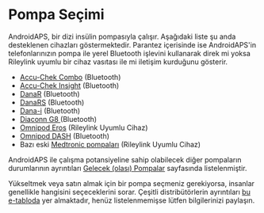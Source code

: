 # Pompa Seçimi

AndroidAPS, bir dizi insülin pompasıyla çalışır. Aşağıdaki liste şu anda desteklenen cihazları göstermektedir. Parantez içerisinde ise AndroidAPS'in telefonlarınızın pompa ile yerel Bluetooth işlevini kullanarak direk mi yoksa Rileylink uyumlu bir cihaz vasıtası ile mi iletişim kurduğunu gösterir.

- [Accu-Chek Combo](../Configuration/Accu-Chek-Combo-Pump.md) (Bluetooth)
- [Accu-Chek Insight](../Configuration/Accu-Chek-Insight-Pump.md) (Bluetooth)
- [DanaR](../Configuration/DanaR-Insulin-Pump.md) (Bluetooth)
- [DanaRS](../Configuration/DanaRS-Insulin-Pump.md) (Bluetooth)
- [Dana-i](../Configuration/DanaRS-Insulin-Pump.md) (Bluetooth)
- [Diaconn G8 ](../Configuration/DiaconnG8.rst) (Bluetooth)
- [Omnipod Eros](../Configuration/OmnipodEros.rst) (Rileylink Uyumlu Cihaz)
- [Omnipod DASH](../Configuration/OmnipodDASH.md) (Bluetooth)
- Bazı eski [Medtronic pompaları](../Configuration/MedtronicPump.md) (Rileylink Uyumlu Cihaz)

AndroidAPS ile çalışma potansiyeline sahip olabilecek diğer pompaların durumlarının ayrıntıları [Gelecek (olası) Pompalar](Future-possible-Pump-Drivers.md) sayfasında listelenmiştir.

Yükseltmek veya satın almak için bir pompa seçmeniz gerekiyorsa, insanlar genellikle hangisini seçeceklerini sorar. Çeşitli distribütörlerin ayrıntıları [bu e-tabloda](https://drive.google.com/open?id=1CRfmmjA-0h_9nkRViP3J9FyflT9eu-a8HeMrhrKzKz0) yer almaktadır, henüz listelenmemişse lütfen bilgilerinizi paylaşın.